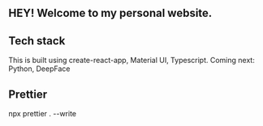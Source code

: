 ## HEY! Welcome to my personal website. 

## Tech stack

This is built using create-react-app, Material UI, Typescript. 
Coming next: Python, DeepFace

## Prettier

npx prettier . --write
